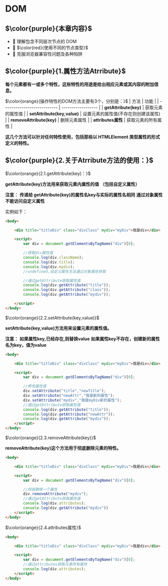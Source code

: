 # DOM

## $\color{purple}{本章内容}$

-  理解包含不同层次节点的 DOM
-  $\color{red}{使用不同的节点类型}$
-  克服浏览器兼容性问题及各种陷阱
  
## $\color{purple}{1.属性方法Atrribute}$

**每个元素都有一或多个特性，这些特性的用途是给出相应元素或其内容的附加信息。**

$\color{orange}{操作特性的DOM方法主要有3个，分别是：}$
| 方法                        | 功能               |
| --------------------------- | ------------------ |
| **getAttribute(key)**       | 获取元素的属性值   |
| **setAttribute(key,value)** | 设置元素的属性值(不存在则创建该属性)   |
| **removeAttribute(key)**    | 删除元素属性       |
| **attributes属性**              | 获取元素的所有属性 |

**这几个方法可以针对任何特性使用，包括那些以 HTMLElement 类型属性的形式定义的特性。**

## $\color{purple}{2.关于Atrribute方法的使用：}$

$\color{orange}{2.1.getAttribute(key)：}$

**getAttribute(key)⽅法⽤来获取元素内属性的值**
**（包括自定义属性）**
  
**注意：**
**传递给 getAttribute(key)的属性名key与实际的属性名相同**
**通过对象属性不能访问自定义属性**

实例如下：

```html
<body>

    <div title="titleDiv" class="divClass" mydiv="myDiv">我是div</div>

    <script>
        var div = document.getElementsByTagName("div")[0];

        //获取div属性值
        console.log(div.className);
        console.log(div.title);
        console.log(div.mydiv);
        //undefined,自定义属性无法通过对象属性获取

        //通过getAttribute获取属性值
        console.log(div.getAttribute("title"));
        console.log(div.getAttribute("class"));
        console.log(div.getAttribute("mydiv"));

    </script>
</body>
```

$\color{orange}{2.2.setAttribute(key,value)}$

**setAttribute(key,value)方法用来设置元素的属性值。**

**注意：**
**如果属性key,已经存在,则替换value**
**如果属性key不存在，创建新的属性名为key，值为value**

```html
<body>

    <div title="titleDiv" class="divClass" mydiv="myDiv">我是div</div>

    <script>
        var div = document.getElementsByTagName("div")[0];

        //修改属性值
        div.setAttribute("title","newTitle");
        div.setAttribute("newAttr","我是新的属性");
        div.setAttribute("mydiv","我是myDiv新的属性");
        //通过getAttribute获取属性值
        console.log(div.getAttribute("title"));
        console.log(div.getAttribute("newAttr"));
        console.log(div.getAttribute("mydiv"));
    </script>
</body>
```

$\color{orange}{2.3.removeAttribute(key)}$

**removeAttribute(key)这个⽅法⽤于彻底删除元素的特性。**

```html
<body>

    <div title="titleDiv" class="divClass" mydiv="myDiv">我是div</div>

    <script>
        var div = document.getElementsByTagName("div")[0];

        //彻底删除一个属性
        div.removeAttribute("mydiv");
        //通过getAttribute获取属性值
        console.log(div.attributes);
        console.log(div.getAttribute("mydiv"))
    </script>
</body>

```

$\color{orange}{2.4.attributes属性}$

```html
<body>

    <div title="titleDiv" class="divClass" mydiv="myDiv">我是div</div>

    <script>
        var div = document.getElementsByTagName("div")[0];
        //通过attributes获取元素所有属性
        console.log(div.attributes);
    </script>
</body>
```
